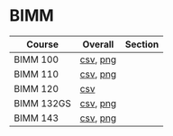 # BIMM

| Course | Overall | Section |
| ------ | ------- | ------- |
| BIMM 100 | [csv](https://github.com/UCSD-Historical-Enrollment-Data/2024Summer1/blob/main/overall/BIMM%20100.csv), [png](https://raw.githubusercontent.com/UCSD-Historical-Enrollment-Data/2024Summer1/main/plot_overall/BIMM%20100.png) |  |
| BIMM 110 | [csv](https://github.com/UCSD-Historical-Enrollment-Data/2024Summer1/blob/main/overall/BIMM%20110.csv), [png](https://raw.githubusercontent.com/UCSD-Historical-Enrollment-Data/2024Summer1/main/plot_overall/BIMM%20110.png) |  |
| BIMM 120 | [csv](https://github.com/UCSD-Historical-Enrollment-Data/2024Summer1/blob/main/overall/BIMM%20120.csv) |  |
| BIMM 132GS | [csv](https://github.com/UCSD-Historical-Enrollment-Data/2024Summer1/blob/main/overall/BIMM%20132GS.csv), [png](https://raw.githubusercontent.com/UCSD-Historical-Enrollment-Data/2024Summer1/main/plot_overall/BIMM%20132GS.png) |  |
| BIMM 143 | [csv](https://github.com/UCSD-Historical-Enrollment-Data/2024Summer1/blob/main/overall/BIMM%20143.csv), [png](https://raw.githubusercontent.com/UCSD-Historical-Enrollment-Data/2024Summer1/main/plot_overall/BIMM%20143.png) |  |
